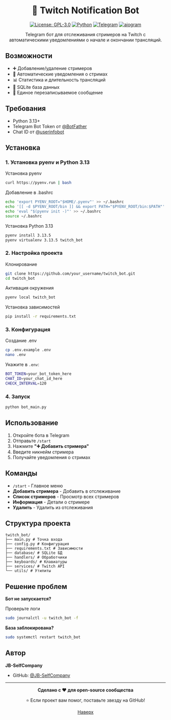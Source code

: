 # <div align="center"> 🤖 Twitch Notification Bot

<div align="center">

[![License: GPL-3.0](https://img.shields.io/badge/License-GPL--3.0-green.svg)](LICENSE)
[![Python](https://img.shields.io/badge/Python-3.13%2B-blue?logo=python)](https://www.python.org/)
[![Telegram](https://img.shields.io/badge/Telegram-Bot-blue?logo=telegram)](https://telegram.org/)
[![aiogram](https://img.shields.io/badge/aiogram-3.x-blue)](https://docs.aiogram.dev/)

Telegram бот для отслеживания стримеров на Twitch с автоматическими уведомлениями о начале и окончании трансляций.

</div>

## Возможности

- ➕ Добавление/удаление стримеров
- 🔔 Автоматические уведомления о стримах
- 📊 Статистика и длительность трансляций
- 💾 SQLite база данных
- 📱 Единое перезаписываемое сообщение

## Требования

- Python 3.13+
- Telegram Bot Token от [@BotFather](https://t.me/BotFather)
- Chat ID от [@userinfobot](https://t.me/userinfobot)

## Установка

### 1. Установка pyenv и Python 3.13

Установка pyenv
```bash
curl https://pyenv.run | bash
```

Добавление в .bashrc
```bash
echo 'export PYENV_ROOT="$HOME/.pyenv"' >> ~/.bashrc
echo '[[ -d $PYENV_ROOT/bin ]] && export PATH="$PYENV_ROOT/bin:$PATH"' >> ~/.bashrc
echo 'eval "$(pyenv init -)"' >> ~/.bashrc
source ~/.bashrc
```

Установка Python 3.13
```bash
pyenv install 3.13.5
pyenv virtualenv 3.13.5 twitch_bot
```

### 2. Настройка проекта

Клонирование
```bash
git clone https://github.com/your_username/twitch_bot.git
cd twitch_bot
```

Активация окружения
```bash
pyenv local twitch_bot
```

Установка зависимостей
```bash
pip install -r requirements.txt
```

### 3. Конфигурация

Создание .env
```bash
cp .env.example .env
nano .env
```

Укажите в `.env`:
```bash
BOT_TOKEN=your_bot_token_here
CHAT_ID=your_chat_id_here
CHECK_INTERVAL=120
```

### 4. Запуск

```bash
python bot_main.py
```

## Использование

1. Откройте бота в Telegram
2. Отправьте `/start`
3. Нажмите **"➕ Добавить стримера"**
4. Введите никнейм стримера
5. Получайте уведомления о стримах

## Команды

- `/start` - Главное меню
- **Добавить стримера** - Добавить в отслеживание
- **Список стримеров** - Просмотр всех стримеров
- **Информация** - Детали о стримере
- **Удалить** - Удалить из отслеживания

## Структура проекта

```
twitch_bot/
├── main.py # Точка входа
├── config.py # Конфигурация
├── requirements.txt # Зависимости
├── database/ # SQLite БД
├── handlers/ # Обработчики
├── keyboards/ # Клавиатуры
├── services/ # Twitch API
└── utils/ # Утилиты
```

## Решение проблем

**Бот не запускается?**

Проверьте логи
```bash
sudo journalctl -u twitch_bot -f
```

**База заблокирована?**

```bash
sudo systemctl restart twitch_bot
```

## Автор

**JB-SelfCompany**
- GitHub: [@JB-SelfCompany](https://github.com/JB-SelfCompany)

---

<div align="center">

**Сделано с ❤️ для open-source сообщества**

⭐ Если проект вам помог, поставьте звезду на GitHub!

[Наверх](#-возможности)

</div>
